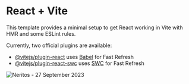 # React + Vite

This template provides a minimal setup to get React working in Vite with HMR and some ESLint rules.

Currently, two official plugins are available:

- [@vitejs/plugin-react](https://github.com/vitejs/vite-plugin-react/blob/main/packages/plugin-react/README.md) uses [Babel](https://babeljs.io/) for Fast Refresh
- [@vitejs/plugin-react-swc](https://github.com/vitejs/vite-plugin-react-swc) uses [SWC](https://swc.rs/) for Fast Refresh


![Neritos - 27 September 2023](https://github.com/NeroLuz/PreEntrega2-BernalJuan-React/assets/117301011/d8cf03e3-2145-42f8-a5f0-b64a6ea7731c)
